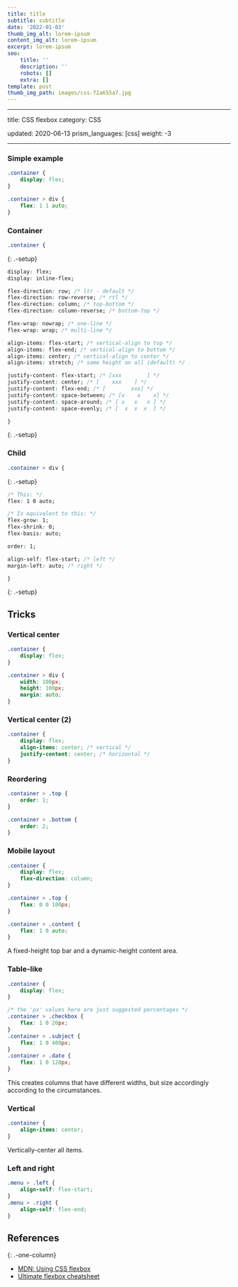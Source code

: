```yaml
---
title: title
subtitle: subtitle
date: '2022-01-03'
thumb_img_alt: lorem-ipsum
content_img_alt: lorem-ipsum
excerpt: lorem-ipsum
seo:
    title: ''
    description: ''
    robots: []
    extra: []
template: post
thumb_img_path: images/css-72a655a7.jpg
---
```


---

title: CSS flexbox
category: CSS

updated: 2020-06-13
prism_languages: [css]
weight: -3

---

### Simple example

```css
.container {
    display: flex;
}
```

```css
.container > div {
    flex: 1 1 auto;
}
```

### Container

```css
.container {
```

{: .-setup}

```css
display: flex;
display: inline-flex;
```

```css
flex-direction: row; /* ltr - default */
flex-direction: row-reverse; /* rtl */
flex-direction: column; /* top-bottom */
flex-direction: column-reverse; /* bottom-top */
```

```css
flex-wrap: nowrap; /* one-line */
flex-wrap: wrap; /* multi-line */
```

```css
align-items: flex-start; /* vertical-align to top */
align-items: flex-end; /* vertical-align to bottom */
align-items: center; /* vertical-align to center */
align-items: stretch; /* same height on all (default) */
```

```css
justify-content: flex-start; /* [xxx        ] */
justify-content: center; /* [    xxx    ] */
justify-content: flex-end; /* [        xxx] */
justify-content: space-between; /* [x    x    x] */
justify-content: space-around; /* [ x   x   x ] */
justify-content: space-evenly; /* [  x  x  x  ] */
```

```css
}
```

{: .-setup}

### Child

```css
.container > div {
```

{: .-setup}

```css
/* This: */
flex: 1 0 auto;

/* Is equivalent to this: */
flex-grow: 1;
flex-shrink: 0;
flex-basis: auto;
```

```css
order: 1;
```

```css
align-self: flex-start; /* left */
margin-left: auto; /* right */
```

```css
}
```

{: .-setup}

## Tricks

### Vertical center

```css
.container {
    display: flex;
}

.container > div {
    width: 100px;
    height: 100px;
    margin: auto;
}
```

### Vertical center (2)

```css
.container {
    display: flex;
    align-items: center; /* vertical */
    justify-content: center; /* horizontal */
}
```

### Reordering

```css
.container > .top {
    order: 1;
}

.container > .bottom {
    order: 2;
}
```

### Mobile layout

```css
.container {
    display: flex;
    flex-direction: column;
}

.container > .top {
    flex: 0 0 100px;
}

.container > .content {
    flex: 1 0 auto;
}
```

A fixed-height top bar and a dynamic-height content area.

### Table-like

```css
.container {
    display: flex;
}

/* the 'px' values here are just suggested percentages */
.container > .checkbox {
    flex: 1 0 20px;
}
.container > .subject {
    flex: 1 0 400px;
}
.container > .date {
    flex: 1 0 120px;
}
```

This creates columns that have different widths, but size accordingly according
to the circumstances.

### Vertical

```css
.container {
    align-items: center;
}
```

Vertically-center all items.

### Left and right

```css
.menu > .left {
    align-self: flex-start;
}
.menu > .right {
    align-self: flex-end;
}
```

## References

{: .-one-column}

-   [MDN: Using CSS flexbox](https://developer.mozilla.org/en-US/docs/Web/Guide/CSS/Flexible_boxes)
-   [Ultimate flexbox cheatsheet](http://www.sketchingwithcss.com/samplechapter/cheatsheet.html)
